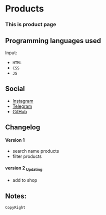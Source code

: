 # Products

### This is product page

## Programming languages used

Input:

- `HTML`
- `CSS`
- `JS`

## Social

- [Instagram](https://instagram.com/bhrad2006)
- [Telegram](https://t.me/BehradHashemii)
- [GitHub](https://pages.github.com/BehradHashemi)

## Changelog

#### Version 1

- search name products
- filter products

#### version 2 <sub>Updating

- add to shop

## Notes:

```
CopyRight
```
